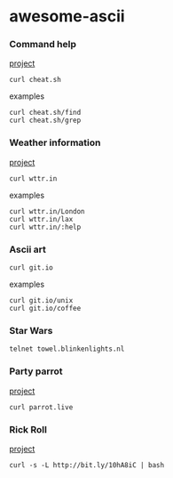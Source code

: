 # awesome-ascii

### Command help
[project](github.com/chubin/cheat.sh)

```
curl cheat.sh
```
examples
```
curl cheat.sh/find
curl cheat.sh/grep
```

### Weather information

[project](https://github.com/chubin/wttr.in)

```
curl wttr.in
```
examples
```
curl wttr.in/London
curl wttr.in/lax
curl wttr.in/:help
```

### Ascii art

```
curl git.io
```
examples

```
curl git.io/unix
curl git.io/coffee
```

### Star Wars
```
telnet towel.blinkenlights.nl
```
### Party parrot

[project](https://github.com/hugomd/parrot.live)
```
curl parrot.live
```

### Rick Roll

[project](https://github.com/keroserene/rickrollrc)
```
curl -s -L http://bit.ly/10hA8iC | bash
```
